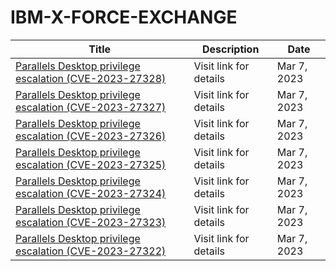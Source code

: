 

# IBM-X-FORCE-EXCHANGE

 |Title|Description|Date|
 |---|---|---|
 |[Parallels Desktop privilege escalation (CVE-2023-27328)](https://exchange.xforce.ibmcloud.com/activity/list?filter=Vulnerabilities)|Visit link for details|Mar 7, 2023|
 |[Parallels Desktop privilege escalation (CVE-2023-27327)](https://exchange.xforce.ibmcloud.com/activity/list?filter=Vulnerabilities)|Visit link for details|Mar 7, 2023|
 |[Parallels Desktop privilege escalation (CVE-2023-27326)](https://exchange.xforce.ibmcloud.com/activity/list?filter=Vulnerabilities)|Visit link for details|Mar 7, 2023|
 |[Parallels Desktop privilege escalation (CVE-2023-27325)](https://exchange.xforce.ibmcloud.com/activity/list?filter=Vulnerabilities)|Visit link for details|Mar 7, 2023|
 |[Parallels Desktop privilege escalation (CVE-2023-27324)](https://exchange.xforce.ibmcloud.com/activity/list?filter=Vulnerabilities)|Visit link for details|Mar 7, 2023|
 |[Parallels Desktop privilege escalation (CVE-2023-27323)](https://exchange.xforce.ibmcloud.com/activity/list?filter=Vulnerabilities)|Visit link for details|Mar 7, 2023|
 |[Parallels Desktop privilege escalation (CVE-2023-27322)](https://exchange.xforce.ibmcloud.com/activity/list?filter=Vulnerabilities)|Visit link for details|Mar 7, 2023|
 